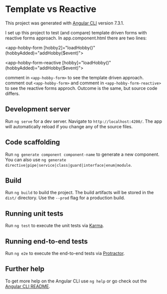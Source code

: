 # Template vs Reactive

This project was generated with [Angular CLI](https://github.com/angular/angular-cli) version 7.3.1.

I set up this project to test (and compare) template driven forms with reactive forms approach.
In app.component.html there are two lines:

  <app-hobby-form [hobby2]="loadHobby()" (hobbyAdded)="addHobby($event)"></app-hobby-form>
  
  <app-hobby-form-reactive [hobby]="loadHobby()" (hobbyAdded)="addHobby($event)"></app-hobby-form-reactive>
  
  comment in `<app-hobby-form>` to see the template driven approach.
  comment out `<app-hobby-form>` and comment in `<app-hobby-form-reactive>` to see the reactive forms approch. Outcome is the same, but     source code differs.

## Development server

Run `ng serve` for a dev server. Navigate to `http://localhost:4200/`. The app will automatically reload if you change any of the source files.

## Code scaffolding

Run `ng generate component component-name` to generate a new component. You can also use `ng generate directive|pipe|service|class|guard|interface|enum|module`.

## Build

Run `ng build` to build the project. The build artifacts will be stored in the `dist/` directory. Use the `--prod` flag for a production build.

## Running unit tests

Run `ng test` to execute the unit tests via [Karma](https://karma-runner.github.io).

## Running end-to-end tests

Run `ng e2e` to execute the end-to-end tests via [Protractor](http://www.protractortest.org/).

## Further help

To get more help on the Angular CLI use `ng help` or go check out the [Angular CLI README](https://github.com/angular/angular-cli/blob/master/README.md).
